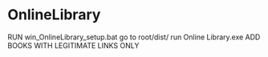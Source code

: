 # OnlineLibrary

RUN win_OnlineLibrary_setup.bat
go to root/dist/
run Online Library.exe
ADD BOOKS WITH LEGITIMATE LINKS ONLY

